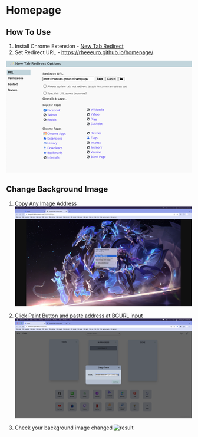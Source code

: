 # Homepage

## How To Use

1. Install Chrome Extension - [New Tab Redirect](https://chrome.google.com/webstore/detail/new-tab-redirect/icpgjfneehieebagbmdbhnlpiopdcmna)
2. Set Redirect URL - https://rheeeuro.github.io/homepage/

![result](./img/01.png)

## Change Background Image

1. Copy Any Image Address
   ![result](./img/02.png)

2. Click Paint Button and paste address at BGURL input
   ![result](./img/03.png)

3. Check your background image changed
   ![result](./img/04.png)
